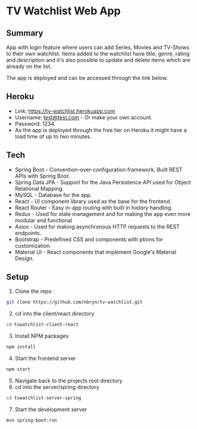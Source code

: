 # TV Watchlist Web App
## Summary
App with login feature where users can add Series, Movies and TV-Shows to their own watchlist. Items added to the watchlist have title, genre, rating and description and it's also possible to update and delete items which are already on the list. <br />

The app is deployed and can be accessed through the link below.

## Heroku

* Link: <link> https://tv-watchlist.herokuapp.com</link>
* Username: test@test.com - Or make your own account.
* Password: 1234.
* As the app is deployed through the free tier on Heroku it might have a load time of up to two minutes.

## Tech
* Spring Boot - Convention-over-configuration framework. Built REST APIs with Spring Boot.
* Spring Data JPA - Support for the Java Persistence API used for Object Relational Mapping.
* MySQL - Database for the app.
* React - UI component library used as the base for the frontend.
* React Router - Easy in-app routing with built in history handling.
* Redux - Used for state management and for making the app even more modular and functional
* Axios - Used for making asynchronous HTTP requests to the REST endpoints.
* Bootstrap - Predefined CSS and components with ptions for customization.
* Material UI - React components that implement Google's Material Design.

## Setup
1. Clone the repo
```sh
git clone https://github.com/nbryn/tv-watchlist.git
```
2. cd into the client/react directory
```sh
cd tvwatchlist-client-react
```
3. Install NPM packages
```sh
npm install
```
4. Start the frontend server
```sh
npm start
```
5. Navigate back to the projects root directory
6. cd into the server/spring directory
```sh
cd tvwatchlist-server-spring
```
7. Start the development server
```sh
mvn spring-boot:run
```
